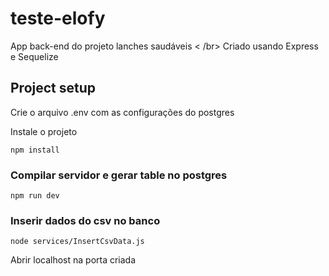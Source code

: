 ﻿# teste-elofy
App back-end do projeto lanches saudáveis < /br>
Criado usando Express e Sequelize

## Project setup
Crie o arquivo .env com as configurações do postgres

Instale o projeto

```
npm install
```

### Compilar servidor e gerar table no postgres
```
npm run dev
```

### Inserir dados do csv no banco
```
node services/InsertCsvData.js
```

Abrir localhost na porta criada
